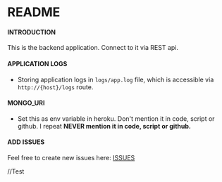 # README

#### INTRODUCTION

This is the backend application. Connect to it via REST api.

#### APPLICATION LOGS

* Storing application logs in `logs/app.log` file, which is accessible via `http://{host}/logs` route.

#### MONGO_URI

* Set this as env variable in heroku. Don't mention it in code, script or github. I repeat <b>NEVER mention it in code, script or github.</b>

#### ADD ISSUES

Feel free to create new issues here: [ISSUES](https://github.com/sredhu37/jhakhaas-backend/issues)

//Test
